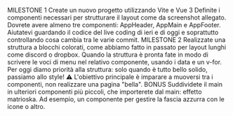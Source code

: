 MILESTONE 1
Create un nuovo progetto utilizzando Vite e Vue 3
Definite i componenti necessari per strutturare il layout come da screenshot allegato.
Dovrete avere almeno tre componenti: AppHeader, AppMain e AppFooter.
Aiutatevi guardando il codice del live coding di ieri e di oggi e soprattutto controllando cosa cambia tra le varie commit.
MILESTONE 2
Realizzate una struttura a blocchi colorati, come abbiamo fatto in passato per layout lunghi come discord o dropbox.
Quando la struttura è pronta fate in modo di scrivere le voci di menu nel relativo componente, usando i data e un v-for.
Per oggi diamo priorità alla struttura: solo quando è tutto bello solido, passiamo allo style! :warning:
L'obiettivo principale è imparare a muoversi tra i componenti, non realizzare una pagina "bella".
BONUS
Suddividete il main in ulteriori componenti più piccoli, che importerete dal main: effetto matrioska.
Ad esempio, un componente per gestire la fascia azzurra con le icone o altro.